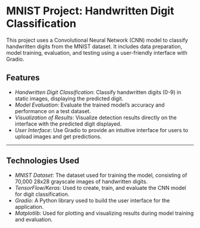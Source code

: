 # MNIST Project: Handwritten Digit Classification

This project uses a Convolutional Neural Network (CNN) model to classify handwritten digits from the MNIST dataset. 
It includes data preparation, model training, evaluation, and testing using a user-friendly interface with Gradio.

## Features

- *Handwritten Digit Classification*: Classify handwritten digits (0-9) in static images, displaying the predicted digit.
- *Model Evaluation*: Evaluate the trained model’s accuracy and performance on a test dataset.
- *Visualization of Results*: Visualize detection results directly on the interface with the predicted digit displayed.
- *User Interface*: Use Gradio to provide an intuitive interface for users to upload images and get predictions.

---

## Technologies Used

- *MNIST Dataset*: The dataset used for training the model, consisting of 70,000 28x28 grayscale images of handwritten digits.
- *TensorFlow/Keras*: Used to create, train, and evaluate the CNN model for digit classification.
- *Gradio*: A Python library used to build the user interface for the application.
- *Matplotlib*: Used for plotting and visualizing results during model training and evaluation.

